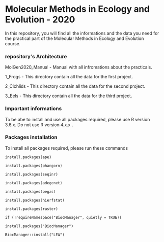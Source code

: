 # Molecular Methods in Ecology and Evolution - 2020

In this repository, you will find all the informations and the data you need for the practical part of the Molecular Methods in Ecology and Evolution course.


### repository's Architecture 

MolGen2020_Manual			- Manual with all infromations about the practicals. 

1_Frogs								- This directory contain all the data for the first project.

2_Cichlids						- This directory contain all the data for the second project.

3_Eels								- This directory contain all the data for the third project.


### Important informations

To be abe to install and use all packages required, please use R version 3.6.x. Do not use R version 4.x.x .


### Packages installation

To install all packages required, please run these commands

`install.packages(ape)`

`install.packages(phangorn)`

`install.packages(seqinr)`

`install.packages(adegenet)`

`install.packages(pegas)`

`install.packages(hierfstat)`

`install.packages(raster)`

`if (!requireNamespace("BiocManager", quietly = TRUE))`

`install.packages("BiocManager")`

`BiocManager::install("LEA")`
